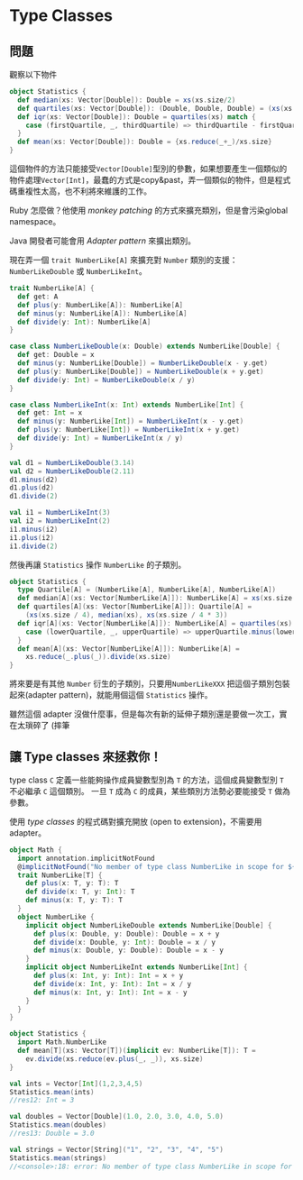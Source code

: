 # Type Classes

## 問題

觀察以下物件
```scala
object Statistics {
  def median(xs: Vector[Double]): Double = xs(xs.size/2)
  def quartiles(xs: Vector[Double]): (Double, Double, Double) = (xs(xs.size/4), median(xs), xs(xs.size/4*3))
  def iqr(xs: Vector[Double]): Double = quartiles(xs) match {
    case (firstQuartile, _, thirdQuartile) => thirdQuartile - firstQuartile
  }
  def mean(xs: Vector[Double]): Double = {xs.reduce(_+_)/xs.size}
}
```

這個物件的方法只能接受```Vector[Double]```型別的參數，如果想要產生一個類似的物件處理```Vector[Int]```，最蠢的方式是copy&past，弄一個類似的物件，但是程式碼重複性太高，也不利將來維護的工作。

Ruby 怎麼做？他使用 *monkey patching* 的方式來擴充類別，但是會污染global namespace。

Java 開發者可能會用 *Adapter pattern* 來擴出類別。

現在弄一個 ```trait NumberLike[A]``` 來擴充對 ```Number``` 類別的支援： ```NumberLikeDouble``` 或 ```NumberLikeInt```。
```scala
trait NumberLike[A] {
  def get: A
  def plus(y: NumberLike[A]): NumberLike[A]
  def minus(y: NumberLike[A]): NumberLike[A]
  def divide(y: Int): NumberLike[A]
}

case class NumberLikeDouble(x: Double) extends NumberLike[Double] {
  def get: Double = x
  def minus(y: NumberLike[Double]) = NumberLikeDouble(x - y.get)
  def plus(y: NumberLike[Double]) = NumberLikeDouble(x + y.get)
  def divide(y: Int) = NumberLikeDouble(x / y)
}

case class NumberLikeInt(x: Int) extends NumberLike[Int] {
  def get: Int = x
  def minus(y: NumberLike[Int]) = NumberLikeInt(x - y.get)
  def plus(y: NumberLike[Int]) = NumberLikeInt(x + y.get)
  def divide(y: Int) = NumberLikeInt(x / y)
}

val d1 = NumberLikeDouble(3.14)
val d2 = NumberLikeDouble(2.11)
d1.minus(d2)
d1.plus(d2)
d1.divide(2)

val i1 = NumberLikeInt(3)
val i2 = NumberLikeInt(2)
i1.minus(i2)
i1.plus(i2)
i1.divide(2)
```

然後再讓 ```Statistics``` 操作 ```NumberLike``` 的子類別。
```scala
object Statistics {
  type Quartile[A] = (NumberLike[A], NumberLike[A], NumberLike[A])
  def median[A](xs: Vector[NumberLike[A]]): NumberLike[A] = xs(xs.size / 2)
  def quartiles[A](xs: Vector[NumberLike[A]]): Quartile[A] =
    (xs(xs.size / 4), median(xs), xs(xs.size / 4 * 3))
  def iqr[A](xs: Vector[NumberLike[A]]): NumberLike[A] = quartiles(xs) match {
    case (lowerQuartile, _, upperQuartile) => upperQuartile.minus(lowerQuartile)
  }
  def mean[A](xs: Vector[NumberLike[A]]): NumberLike[A] =
    xs.reduce(_.plus(_)).divide(xs.size)
}
```

將來要是有其他 ```Number``` 衍生的子類別，只要用```NumberLikeXXX``` 把這個子類別包裝起來(adapter pattern)，就能用個這個 ```Statistics``` 操作。

雖然這個 adapter 沒做什麼事，但是每次有新的延伸子類別還是要做一次工，實在太瑣碎了 (摔筆

## 讓 Type classes 來拯救你！

type class ```C``` 定義一些能夠操作成員變數型別為 ```T``` 的方法，這個成員變數型別 ```T``` 不必繼承 ```C``` 這個類別。
一旦 ```T``` 成為 ```C``` 的成員，某些類別方法勢必要能接受 ```T``` 做為參數。

使用 *type classes* 的程式碼對擴充開放 (open to extension)，不需要用 adapter。

```scala
object Math {
  import annotation.implicitNotFound
  @implicitNotFound("No member of type class NumberLike in scope for ${T}")
  trait NumberLike[T] {
    def plus(x: T, y: T): T
    def divide(x: T, y: Int): T
    def minus(x: T, y: T): T
  }
  object NumberLike {
    implicit object NumberLikeDouble extends NumberLike[Double] {
      def plus(x: Double, y: Double): Double = x + y
      def divide(x: Double, y: Int): Double = x / y
      def minus(x: Double, y: Double): Double = x - y
    }
    implicit object NumberLikeInt extends NumberLike[Int] {
      def plus(x: Int, y: Int): Int = x + y
      def divide(x: Int, y: Int): Int = x / y
      def minus(x: Int, y: Int): Int = x - y
    }
  }
}

object Statistics {
  import Math.NumberLike
  def mean[T](xs: Vector[T])(implicit ev: NumberLike[T]): T =
    ev.divide(xs.reduce(ev.plus(_, _)), xs.size)
}

val ints = Vector[Int](1,2,3,4,5)
Statistics.mean(ints)
//res12: Int = 3

val doubles = Vector[Double](1.0, 2.0, 3.0, 4.0, 5.0)
Statistics.mean(doubles)
//res13: Double = 3.0

val strings = Vector[String]("1", "2", "3", "4", "5")
Statistics.mean(strings)
//<console>:18: error: No member of type class NumberLike in scope for String
```
